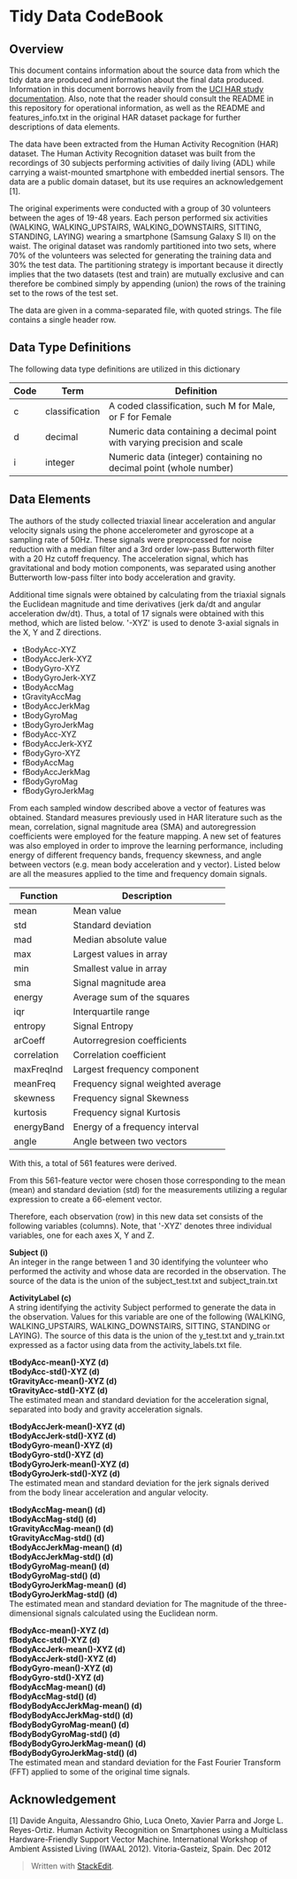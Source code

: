 Tidy Data CodeBook
===
Overview
---
This document contains information about the source data from which the tidy data are produced and information about the final data produced.  Information in this document borrows heavily from the [UCI HAR study documentation](https://www.elen.ucl.ac.be/Proceedings/esann/esannpdf/es2013-84.pdf).  Also, note that the reader should consult the README in this repository for operational information, as well as the README and features_info.txt in the original HAR dataset package for further descriptions of data elements.

The data have been extracted from the Human Activity Recognition (HAR) dataset.  The Human Activity Recognition dataset was built from the recordings of 30 subjects performing activities of daily living (ADL) while carrying a waist-mounted smartphone with embedded inertial sensors.  The data are a public domain dataset, but its use requires an acknowledgement [1].

The original experiments were conducted with a group of 30 volunteers between the ages of 19-48 years. Each person performed six activities (WALKING, WALKING\_UPSTAIRS, WALKING\_DOWNSTAIRS, SITTING, STANDING, LAYING) wearing a smartphone (Samsung Galaxy S II) on the waist.  The original dataset was randomly partitioned into two sets, where 70% of the volunteers was selected for generating the training data and 30% the test data.  The partitioning strategy is important because it directly implies that the two datasets (test and train) are mutually exclusive and can therefore be combined simply by appending (union) the rows of the training set to the rows of the test set.

The data are given in a comma-separated file, with quoted strings.  The file contains a single header row.

Data Type Definitions
---
The following data type definitions are utilized in this dictionary

| Code | Term | Definition |
| --- | --- | --- |
| c | classification | A coded classification, such M for Male, or F for Female |
| d | decimal | Numeric data containing a decimal point with varying precision and scale |
| i | integer | Numeric data (integer) containing no decimal point (whole number) |
 
Data Elements
---
The authors of the study collected triaxial linear acceleration and angular velocity signals using the phone accelerometer and gyroscope at a sampling rate of 50Hz. These signals were preprocessed for noise reduction with a median filter and a 3rd order low-pass Butterworth filter with a 20 Hz cutoff frequency. The acceleration signal, which has gravitational and body motion components, was separated using another Butterworth low-pass filter into body acceleration and gravity. 

Additional time signals were obtained by calculating from the triaxial signals the Euclidean magnitude and time derivatives (jerk da/dt and angular acceleration dw/dt).  Thus, a total of 17 signals were obtained with this method, which are listed below.  '-XYZ' is used to denote 3-axial signals in the X, Y and Z directions.

 - tBodyAcc-XYZ
 - tBodyAccJerk-XYZ
 - tBodyGyro-XYZ
 - tBodyGyroJerk-XYZ
 - tBodyAccMag
 - tGravityAccMag
 - tBodyAccJerkMag
 - tBodyGyroMag
 - tBodyGyroJerkMag
 - fBodyAcc-XYZ
 - fBodyAccJerk-XYZ
 - fBodyGyro-XYZ
 - fBodyAccMag
 - fBodyAccJerkMag
 - fBodyGyroMag
 - fBodyGyroJerkMag

From each sampled window described above a vector of features was obtained. Standard measures previously used in HAR literature such as the mean, correlation, signal magnitude area (SMA) and autoregression coefficients were employed for the feature mapping. A new set of features was also employed in order to improve the learning performance, including energy of different frequency bands, frequency skewness, and angle between vectors (e.g. mean body acceleration and y vector). Listed below are all the measures applied to the time and frequency domain signals.


| Function | Description |
| --- | --- |
| mean | Mean value |
| std | Standard deviation |
| mad | Median absolute value |
| max | Largest values in array |
| min | Smallest value in array |
| sma | Signal magnitude area |
| energy | Average sum of the squares |
| iqr | Interquartile range |
| entropy | Signal Entropy |
| arCoeff | Autorregresion coefficients |
| correlation | Correlation coefficient |
| maxFreqInd | Largest frequency component |
| meanFreq | Frequency signal weighted average |
| skewness | Frequency signal Skewness |
| kurtosis | Frequency signal Kurtosis |
| energyBand | Energy of a frequency interval |
| angle | Angle between two vectors |


With this, a total of 561 features were derived.

From this 561-feature vector were chosen those corresponding to the mean (mean) and standard deviation (std) for the measurements utilizing a regular expression to create a 66-element vector.

Therefore, each observation (row) in this new data set consists of the following variables (columns).  Note, that '-XYZ' denotes three individual variables, one for each axes X, Y and Z.

**Subject (i)**<br>
An integer in the range between 1 and 30 identifying the volunteer who performed the activity and whose data are recorded in the observation.  The source of the data is the union of the subject\_test.txt and subject\_train.txt

**ActivityLabel (c)**<br>
A string identifying the activity Subject performed to generate the data in the observation.  Values for this variable are one of the following (WALKING, WALKING\_UPSTAIRS, WALKING\_DOWNSTAIRS, SITTING, STANDING or LAYING).  The source of this data is the union of the y\_test.txt and y\_train.txt expressed as a factor using data from the activity\_labels.txt file.

**tBodyAcc-mean()-XYZ (d)**<br>
**tBodyAcc-std()-XYZ (d)**<br>
**tGravityAcc-mean()-XYZ (d)**<br>
**tGravityAcc-std()-XYZ (d)**<br>
The estimated mean and standard deviation for the acceleration signal, separated into body and gravity acceleration signals.

**tBodyAccJerk-mean()-XYZ (d)**<br>
**tBodyAccJerk-std()-XYZ (d)**<br>
**tBodyGyro-mean()-XYZ (d)**<br>
**tBodyGyro-std()-XYZ (d)**<br>
**tBodyGyroJerk-mean()-XYZ (d)**<br>
**tBodyGyroJerk-std()-XYZ (d)**<br>
The estimated mean and standard deviation for the jerk signals derived from the body linear acceleration and angular velocity.

**tBodyAccMag-mean() (d)**<br>
**tBodyAccMag-std() (d)**<br>
**tGravityAccMag-mean() (d)**<br>
**tGravityAccMag-std() (d)**<br>
**tBodyAccJerkMag-mean() (d)**<br>
**tBodyAccJerkMag-std() (d)**<br>
**tBodyGyroMag-mean() (d)**<br>
**tBodyGyroMag-std() (d)**<br>
**tBodyGyroJerkMag-mean() (d)**<br>
**tBodyGyroJerkMag-std() (d)**<br>
The estimated mean and standard deviation for The magnitude of the three-dimensional signals calculated using the Euclidean norm.

**fBodyAcc-mean()-XYZ (d)**<br>
**fBodyAcc-std()-XYZ (d)**<br>
**fBodyAccJerk-mean()-XYZ (d)**<br>
**fBodyAccJerk-std()-XYZ (d)**<br>
**fBodyGyro-mean()-XYZ (d)**<br>
**fBodyGyro-std()-XYZ (d)**<br>
**fBodyAccMag-mean() (d)**<br>
**fBodyAccMag-std() (d)**<br>
**fBodyBodyAccJerkMag-mean() (d)**<br>
**fBodyBodyAccJerkMag-std() (d)**<br>
**fBodyBodyGyroMag-mean() (d)**<br>
**fBodyBodyGyroMag-std() (d)**<br>
**fBodyBodyGyroJerkMag-mean() (d)**<br>
**fBodyBodyGyroJerkMag-std() (d)**<br>
The estimated mean and standard deviation for the Fast Fourier Transform (FFT) applied to some of the original time signals.

Acknowledgement
---
[1] Davide Anguita, Alessandro Ghio, Luca Oneto, Xavier Parra and Jorge L. Reyes-Ortiz. Human Activity Recognition on Smartphones using a Multiclass Hardware-Friendly Support Vector Machine. International Workshop of Ambient Assisted Living (IWAAL 2012). Vitoria-Gasteiz, Spain. Dec 2012



> Written with [StackEdit](https://stackedit.io/).